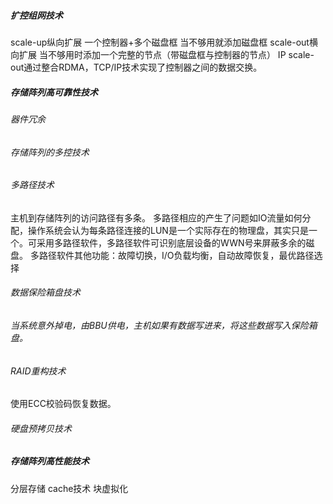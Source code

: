 ##### 扩控组网技术
scale-up纵向扩展
一个控制器+多个磁盘框
当不够用就添加磁盘框
scale-out横向扩展
当不够用时添加一个完整的节点（带磁盘框与控制器的节点）
IP scale-out通过整合RDMA，TCP/IP技术实现了控制器之间的数据交换。

##### 存储阵列高可靠性技术
###### 器件冗余
###### 存储阵列的多控技术
###### 多路径技术
主机到存储阵列的访问路径有多条。
多路径相应的产生了问题如IO流量如何分配，操作系统会认为每条路径连接的LUN是一个实际存在的物理盘，其实只是一个。可采用多路径软件，多路径软件可识别底层设备的WWN号来屏蔽多余的磁盘。
多路径软件其他功能：故障切换，I/O负载均衡，自动故障恢复，最优路径选择
###### 数据保险箱盘技术
###### 当系统意外掉电，由BBU供电，主机如果有数据写进来，将这些数据写入保险箱盘。
###### RAID重构技术
使用ECC校验码恢复数据。
###### 硬盘预拷贝技术

##### 存储阵列高性能技术
分层存储
cache技术
块虚拟化